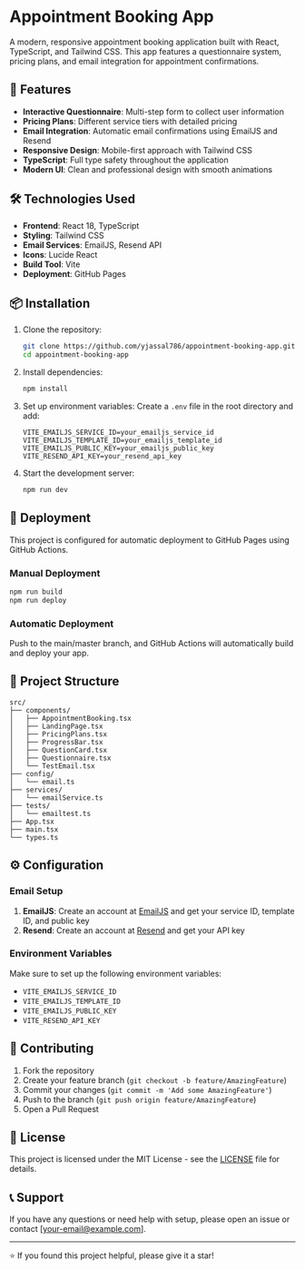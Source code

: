 # Appointment Booking App

A modern, responsive appointment booking application built with React, TypeScript, and Tailwind CSS. This app features a questionnaire system, pricing plans, and email integration for appointment confirmations.

## 🚀 Features

- **Interactive Questionnaire**: Multi-step form to collect user information
- **Pricing Plans**: Different service tiers with detailed pricing
- **Email Integration**: Automatic email confirmations using EmailJS and Resend
- **Responsive Design**: Mobile-first approach with Tailwind CSS
- **TypeScript**: Full type safety throughout the application
- **Modern UI**: Clean and professional design with smooth animations

## 🛠️ Technologies Used

- **Frontend**: React 18, TypeScript
- **Styling**: Tailwind CSS
- **Email Services**: EmailJS, Resend API
- **Icons**: Lucide React
- **Build Tool**: Vite
- **Deployment**: GitHub Pages

## 📦 Installation

1. Clone the repository:
   ```bash
   git clone https://github.com/yjassal786/appointment-booking-app.git
   cd appointment-booking-app
   ```

2. Install dependencies:
   ```bash
   npm install
   ```

3. Set up environment variables:
   Create a `.env` file in the root directory and add:
   ```
   VITE_EMAILJS_SERVICE_ID=your_emailjs_service_id
   VITE_EMAILJS_TEMPLATE_ID=your_emailjs_template_id
   VITE_EMAILJS_PUBLIC_KEY=your_emailjs_public_key
   VITE_RESEND_API_KEY=your_resend_api_key
   ```

4. Start the development server:
   ```bash
   npm run dev
   ```

## 🚀 Deployment

This project is configured for automatic deployment to GitHub Pages using GitHub Actions.

### Manual Deployment
```bash
npm run build
npm run deploy
```

### Automatic Deployment
Push to the main/master branch, and GitHub Actions will automatically build and deploy your app.

## 📁 Project Structure

```
src/
├── components/
│   ├── AppointmentBooking.tsx
│   ├── LandingPage.tsx
│   ├── PricingPlans.tsx
│   ├── ProgressBar.tsx
│   ├── QuestionCard.tsx
│   ├── Questionnaire.tsx
│   └── TestEmail.tsx
├── config/
│   └── email.ts
├── services/
│   └── emailService.ts
├── tests/
│   └── emailtest.ts
├── App.tsx
├── main.tsx
└── types.ts
```

## ⚙️ Configuration

### Email Setup
1. **EmailJS**: Create an account at [EmailJS](https://www.emailjs.com/) and get your service ID, template ID, and public key
2. **Resend**: Create an account at [Resend](https://resend.com/) and get your API key

### Environment Variables
Make sure to set up the following environment variables:
- `VITE_EMAILJS_SERVICE_ID`
- `VITE_EMAILJS_TEMPLATE_ID`
- `VITE_EMAILJS_PUBLIC_KEY`
- `VITE_RESEND_API_KEY`

## 🤝 Contributing

1. Fork the repository
2. Create your feature branch (`git checkout -b feature/AmazingFeature`)
3. Commit your changes (`git commit -m 'Add some AmazingFeature'`)
4. Push to the branch (`git push origin feature/AmazingFeature`)
5. Open a Pull Request

## 📄 License

This project is licensed under the MIT License - see the [LICENSE](LICENSE) file for details.

## 📞 Support

If you have any questions or need help with setup, please open an issue or contact [your-email@example.com].

---

⭐ If you found this project helpful, please give it a star!
